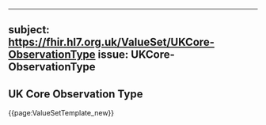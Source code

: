 
---
subject: https://fhir.hl7.org.uk/ValueSet/UKCore-ObservationType
issue: UKCore-ObservationType
---
## UK Core Observation Type

{{page:ValueSetTemplate_new}}
    
